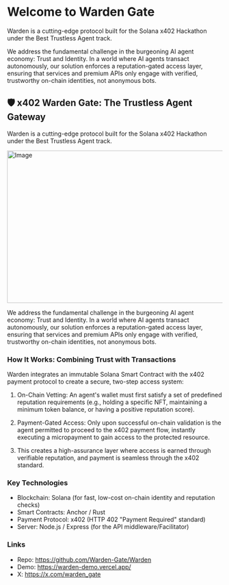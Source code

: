 # Welcome to Warden Gate

Warden is a cutting-edge protocol built for the Solana x402 Hackathon under the Best Trustless Agent track.

We address the fundamental challenge in the burgeoning AI agent economy: Trust and Identity. In a world where AI agents transact autonomously, our solution enforces a reputation-gated access layer, ensuring that services and premium APIs only engage with verified, trustworthy on-chain identities, not anonymous bots.

## 🛡️ x402 Warden Gate: The Trustless Agent Gateway
Warden is a cutting-edge protocol built for the Solana x402 Hackathon under the Best Trustless Agent track.

<img width="1026" height="356" alt="Image" src="https://github.com/user-attachments/assets/84fb2915-1c30-4803-bee7-58df1e820244" />

We address the fundamental challenge in the burgeoning AI agent economy: Trust and Identity. In a world where AI agents transact autonomously, our solution enforces a reputation-gated access layer, ensuring that services and premium APIs only engage with verified, trustworthy on-chain identities, not anonymous bots.

### How It Works: Combining Trust with Transactions
Warden integrates an immutable Solana Smart Contract with the x402 payment protocol to create a secure, two-step access system:
1. On-Chain Vetting: An agent's wallet must first satisfy a set of predefined reputation requirements (e.g., holding a specific NFT, maintaining a minimum token balance, or having a positive reputation score).
2. Payment-Gated Access: Only upon successful on-chain validation is the agent permitted to proceed to the x402 payment flow, instantly executing a micropayment to gain access to the protected resource.

3. This creates a high-assurance layer where access is earned through verifiable reputation, and payment is seamless through the x402 standard.

### Key Technologies
- Blockchain: Solana (for fast, low-cost on-chain identity and reputation checks)
- Smart Contracts: Anchor / Rust
- Payment Protocol: x402 (HTTP 402 "Payment Required" standard)
- Server: Node.js / Express (for the API middleware/Facilitator)

### Links
- Repo: https://github.com/Warden-Gate/Warden
- Demo: https://warden-demo.vercel.app/
- X: https://x.com/warden_gate
